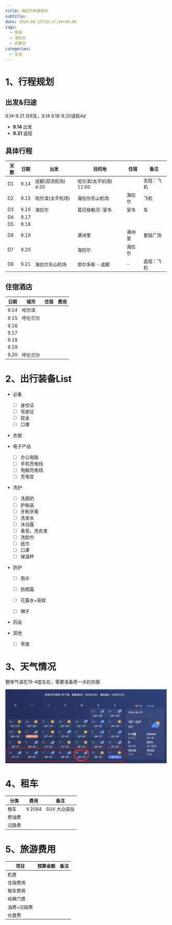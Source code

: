 ```yaml
---
title: 海拉尔旅游规划
subtitle:
date: 2024-08-23T10:17:34+08:00
tags:
  - 旅游
  - 海拉尔
  - 内蒙古
categories:
  - 生活
---
```


<!--more-->



# 1、行程规划

## 出发&归途

9.14-9.21 共8天，9.14 9.18-9.20请假4d

- **9.14** 出发
- **9.21** 返程



## 具体行程

| 天数 | 日期 | 出发                | 目的地                 | 住宿   | 备注       |
| ---- | ---- | ------------------- | ---------------------- | ------ | ---------- |
| D1   | 9.14 | 成都(双流机场) 4:30 | 哈尔滨(太平机场) 11:00 |        | 去程：飞机 |
| D2   | 9.15 | 哈尔滨(太平机场)    | 海拉尔东山机场         | 海拉尔 | 飞机       |
| D3   | 9.16 | 海拉尔              | 莫日格勒河-室韦        | 室韦   | 车         |
| D4   | 9.17 |                     |                        |        |            |
| D5   | 9.18 |                     |                        |        |            |
| D6   | 9.19 |                     | 满洲里                 | 满洲里 | 套娃广场   |
| D7   | 9.20 |                     | 海拉尔                 | 海拉尔 |            |
| D8   | 9.21 | 海拉尔东山机场      | 鄂尔多斯 - 成都        | -      | 返程：飞机 |



## 住宿酒店

| 日期 | 城市     | 住宿 | 费用 |
| ---- | -------- | ---- | ---- |
| 9.14 | 哈尔滨   |      |      |
| 9.15 | 呼伦贝尔 |      |      |
| 9.16 |          |      |      |
| 9.17 |          |      |      |
| 9.18 |          |      |      |
| 9.19 |          |      |      |
| 9.20 | 呼伦贝尔 |      |      |



# 2、出行装备List

- 必备
  - [ ] 身份证
  - [ ] 驾驶证
  - [ ] 现金
  - [ ] 口罩
- 衣服
- 电子产品
  - [ ] 办公电脑
  - [ ] 手机充电线
  - [ ] 电脑充电线
  - [ ] 充电宝
- 洗护
  - [ ] 洗面奶
  - [ ] 护肤品
  - [ ] 牙刷牙膏
  - [ ] 洗发水
  - [ ] 沐浴露
  - [ ] 香皂。洗衣液
  - [ ] 洗脸巾
  - [ ] 纸巾
  - [ ] 口罩
  - [ ] 保温杯

- 防护

  - [ ] 雨伞
  - [ ] 防晒霜

  - [ ] 花露水+驱蚊
  - [ ] 帽子

- 药品
- 其他
  - [ ] 零食



# 3、天气情况

整体气温在19-4度左右，需要准备厚一点的衣服

![image-20240823154920105](index.assets/image-20240823154920105.png)

# 4、租车

| 分类   | 费用   | 备注         |
| ------ | ------ | ------------ |
| 租车   | ￥2084 | SUV 大众探岳 |
| 燃油费 |        |              |
| 过路费 |        |              |





# 5、旅游费用



| 项目        | 预算金额 | 备注 |
| ----------- | -------- | ---- |
| 机票        |          |      |
| 住宿费用    |          |      |
| 租车费用    |          |      |
| 经典门票    |          |      |
| 油费+过路费 |          |      |
| 伙食费      |          |      |





